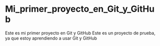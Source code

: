 # Mi_primer_proyecto_en_Git_y_GitHub
Este es mi primer proyecto en Git y GitHub
Este es un proyecto de prueba, ya que estoy aprendiendo a usar Git y GitHub
